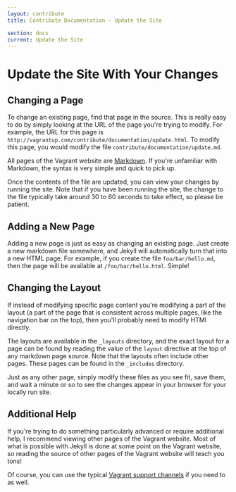 ```yaml
---
layout: contribute
title: Contribute Documentation - Update the Site

section: docs
current: Update the Site
---
```

# Update the Site With Your Changes

## Changing a Page

To change an existing page, find that page in the source. This is
really easy to do by simply looking at the URL of the page you're
trying to modify. For example, the URL for this page is
`http://vagrantup.com/contribute/documentation/update.html`. To
modify this page, you would modify the file `contribute/documentation/update.md`.

All pages of the Vagrant website are [Markdown](http://daringfireball.net/projects/markdown/syntax).
If you're unfamiliar with Markdown, the syntax is very simple
and quick to pick up.

Once the contents of the file are updated, you can view your
changes by running the site. Note that if you have been running
the site, the change to the file typically take around 30 to
60 seconds to take effect, so please be patient.

## Adding a New Page

Adding a new page is just as easy as changing an existing page.
Just create a new markdown file somewhere, and Jekyll will
automatically turn that into a new HTML page. For example,
if you create the file `foo/bar/hello.md`, then the page
will be available at `/foo/bar/hello.html`. Simple!

## Changing the Layout

If instead of modifying specific page content you're modifying
a part of the layout (a part of the page that is consistent
across multiple pages, like the navigation bar on the top),
then you'll probably need to modify HTMl directly.

The layouts are available in the `_layouts` directory, and
the exact layout for a page can be found by reading the
value of the `layout` directive at the top of any markdown
page source. Note that the layouts often include other pages.
These pages can be found in the `_includes` directory.

Just as any other page, simply modify these files as you
see fit, save them, and wait a minute or so to see the
changes appear in your browser for your locally run site.

## Additional Help

If you're trying to do something particularly advanced or require
additional help, I recommend viewing other pages of the Vagrant
website. Most of what is possible with Jekyll is done at some
point on the Vagrant website, so reading the source of other
pages of the Vagrant website will teach you tons!

Of course, you can use the typical [Vagrant support channels](/support.html)
if you need to as well.
